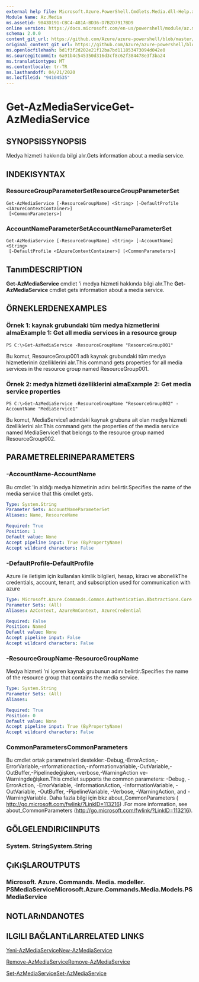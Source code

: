 ```yaml
---
external help file: Microsoft.Azure.PowerShell.Cmdlets.Media.dll-Help.xml
Module Name: Az.Media
ms.assetid: 9843D191-CBC4-481A-BD36-D7B2D7917BD9
online version: https://docs.microsoft.com/en-us/powershell/module/az.media/get-azmediaservice
schema: 2.0.0
content_git_url: https://github.com/Azure/azure-powershell/blob/master/src/Media/Media/help/Get-AzMediaService.md
original_content_git_url: https://github.com/Azure/azure-powershell/blob/master/src/Media/Media/help/Get-AzMediaService.md
ms.openlocfilehash: bd1f3f2d202e21f12ba7bd111853473094d042e0
ms.sourcegitcommit: 6a91b4c545350d316d3cf8c62f384478e3f3ba24
ms.translationtype: MT
ms.contentlocale: tr-TR
ms.lasthandoff: 04/21/2020
ms.locfileid: "94104535"
---
```

# <span data-ttu-id="b63f9-101">Get-AzMediaService</span><span class="sxs-lookup"><span data-stu-id="b63f9-101">Get-AzMediaService</span></span>

## <span data-ttu-id="b63f9-102">SYNOPSIS</span><span class="sxs-lookup"><span data-stu-id="b63f9-102">SYNOPSIS</span></span>
<span data-ttu-id="b63f9-103">Medya hizmeti hakkında bilgi alır.</span><span class="sxs-lookup"><span data-stu-id="b63f9-103">Gets information about a media service.</span></span>

## <span data-ttu-id="b63f9-104">INDEKI</span><span class="sxs-lookup"><span data-stu-id="b63f9-104">SYNTAX</span></span>

### <span data-ttu-id="b63f9-105">ResourceGroupParameterSet</span><span class="sxs-lookup"><span data-stu-id="b63f9-105">ResourceGroupParameterSet</span></span>
```
Get-AzMediaService [-ResourceGroupName] <String> [-DefaultProfile <IAzureContextContainer>]
 [<CommonParameters>]
```

### <span data-ttu-id="b63f9-106">AccountNameParameterSet</span><span class="sxs-lookup"><span data-stu-id="b63f9-106">AccountNameParameterSet</span></span>
```
Get-AzMediaService [-ResourceGroupName] <String> [-AccountName] <String>
 [-DefaultProfile <IAzureContextContainer>] [<CommonParameters>]
```

## <span data-ttu-id="b63f9-107">Tanım</span><span class="sxs-lookup"><span data-stu-id="b63f9-107">DESCRIPTION</span></span>
<span data-ttu-id="b63f9-108">**Get-AzMediaService** cmdlet 'i medya hizmeti hakkında bilgi alır.</span><span class="sxs-lookup"><span data-stu-id="b63f9-108">The **Get-AzMediaService** cmdlet gets information about a media service.</span></span>

## <span data-ttu-id="b63f9-109">ÖRNEKLERDEN</span><span class="sxs-lookup"><span data-stu-id="b63f9-109">EXAMPLES</span></span>

### <span data-ttu-id="b63f9-110">Örnek 1: kaynak grubundaki tüm medya hizmetlerini alma</span><span class="sxs-lookup"><span data-stu-id="b63f9-110">Example 1: Get all media services in a resource group</span></span>
```
PS C:\>Get-AzMediaService -ResourceGroupName "ResourceGroup001"
```

<span data-ttu-id="b63f9-111">Bu komut, ResourceGroup001 adlı kaynak grubundaki tüm medya hizmetlerinin özelliklerini alır.</span><span class="sxs-lookup"><span data-stu-id="b63f9-111">This command gets properties for all media services in the resource group named ResourceGroup001.</span></span>

### <span data-ttu-id="b63f9-112">Örnek 2: medya hizmeti özelliklerini alma</span><span class="sxs-lookup"><span data-stu-id="b63f9-112">Example 2: Get media service properties</span></span>
```
PS C:\>Get-AzMediaService -ResourceGroupName "ResourceGroup002" -AccountName "MediaService1"
```

<span data-ttu-id="b63f9-113">Bu komut, MediaService1 adındaki kaynak grubuna ait olan medya hizmeti özelliklerini alır.</span><span class="sxs-lookup"><span data-stu-id="b63f9-113">This command gets the properties of the media service named MediaService1 that belongs to the resource group named ResourceGroup002.</span></span>

## <span data-ttu-id="b63f9-114">PARAMETRELERINE</span><span class="sxs-lookup"><span data-stu-id="b63f9-114">PARAMETERS</span></span>

### <span data-ttu-id="b63f9-115">-AccountName</span><span class="sxs-lookup"><span data-stu-id="b63f9-115">-AccountName</span></span>
<span data-ttu-id="b63f9-116">Bu cmdlet 'in aldığı medya hizmetinin adını belirtir.</span><span class="sxs-lookup"><span data-stu-id="b63f9-116">Specifies the name of the media service that this cmdlet gets.</span></span>

```yaml
Type: System.String
Parameter Sets: AccountNameParameterSet
Aliases: Name, ResourceName

Required: True
Position: 1
Default value: None
Accept pipeline input: True (ByPropertyName)
Accept wildcard characters: False
```

### <span data-ttu-id="b63f9-117">-DefaultProfile</span><span class="sxs-lookup"><span data-stu-id="b63f9-117">-DefaultProfile</span></span>
<span data-ttu-id="b63f9-118">Azure ile iletişim için kullanılan kimlik bilgileri, hesap, kiracı ve abonelik</span><span class="sxs-lookup"><span data-stu-id="b63f9-118">The credentials, account, tenant, and subscription used for communication with azure</span></span>

```yaml
Type: Microsoft.Azure.Commands.Common.Authentication.Abstractions.Core.IAzureContextContainer
Parameter Sets: (All)
Aliases: AzContext, AzureRmContext, AzureCredential

Required: False
Position: Named
Default value: None
Accept pipeline input: False
Accept wildcard characters: False
```

### <span data-ttu-id="b63f9-119">-ResourceGroupName</span><span class="sxs-lookup"><span data-stu-id="b63f9-119">-ResourceGroupName</span></span>
<span data-ttu-id="b63f9-120">Medya hizmeti 'ni içeren kaynak grubunun adını belirtir.</span><span class="sxs-lookup"><span data-stu-id="b63f9-120">Specifies the name of the resource group that contains the media service.</span></span>

```yaml
Type: System.String
Parameter Sets: (All)
Aliases:

Required: True
Position: 0
Default value: None
Accept pipeline input: True (ByPropertyName)
Accept wildcard characters: False
```

### <span data-ttu-id="b63f9-121">CommonParameters</span><span class="sxs-lookup"><span data-stu-id="b63f9-121">CommonParameters</span></span>
<span data-ttu-id="b63f9-122">Bu cmdlet ortak parametreleri destekler:-Debug,-ErrorAction,-ErrorVariable,-ınformationaction,-ınformationvariable,-OutVariable,-OutBuffer,-Pipelinedeğişken,-verbose,-WarningAction ve-Warningdeğişken.</span><span class="sxs-lookup"><span data-stu-id="b63f9-122">This cmdlet supports the common parameters: -Debug, -ErrorAction, -ErrorVariable, -InformationAction, -InformationVariable, -OutVariable, -OutBuffer, -PipelineVariable, -Verbose, -WarningAction, and -WarningVariable.</span></span> <span data-ttu-id="b63f9-123">Daha fazla bilgi için bkz about_CommonParameters ( http://go.microsoft.com/fwlink/?LinkID=113216) .</span><span class="sxs-lookup"><span data-stu-id="b63f9-123">For more information, see about_CommonParameters (http://go.microsoft.com/fwlink/?LinkID=113216).</span></span>

## <span data-ttu-id="b63f9-124">GÖLGELENDIRICI</span><span class="sxs-lookup"><span data-stu-id="b63f9-124">INPUTS</span></span>

### <span data-ttu-id="b63f9-125">System. String</span><span class="sxs-lookup"><span data-stu-id="b63f9-125">System.String</span></span>

## <span data-ttu-id="b63f9-126">ÇıKıŞLAR</span><span class="sxs-lookup"><span data-stu-id="b63f9-126">OUTPUTS</span></span>

### <span data-ttu-id="b63f9-127">Microsoft. Azure. Commands. Media. modeller. PSMediaService</span><span class="sxs-lookup"><span data-stu-id="b63f9-127">Microsoft.Azure.Commands.Media.Models.PSMediaService</span></span>

## <span data-ttu-id="b63f9-128">NOTLARıNDA</span><span class="sxs-lookup"><span data-stu-id="b63f9-128">NOTES</span></span>

## <span data-ttu-id="b63f9-129">ILGILI BAĞLANTıLAR</span><span class="sxs-lookup"><span data-stu-id="b63f9-129">RELATED LINKS</span></span>

[<span data-ttu-id="b63f9-130">Yeni-AzMediaService</span><span class="sxs-lookup"><span data-stu-id="b63f9-130">New-AzMediaService</span></span>](./New-AzMediaService.md)

[<span data-ttu-id="b63f9-131">Remove-AzMediaService</span><span class="sxs-lookup"><span data-stu-id="b63f9-131">Remove-AzMediaService</span></span>](./Remove-AzMediaService.md)

[<span data-ttu-id="b63f9-132">Set-AzMediaService</span><span class="sxs-lookup"><span data-stu-id="b63f9-132">Set-AzMediaService</span></span>](./Set-AzMediaService.md)


